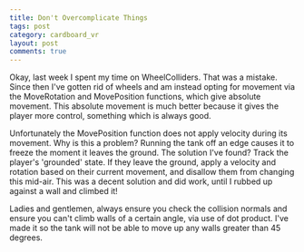 ```yaml
---
title: Don't Overcomplicate Things
tags: post
category: cardboard_vr
layout: post
comments: true
---
```


Okay, last week I spent my time on WheelColliders. That was a mistake. Since then I've gotten rid of wheels and am instead opting for movement via the MoveRotation and MovePosition functions, which give absolute movement. This absolute movement is much better because it gives the player more control, something which is always good. 

Unfortunately the MovePosition function does not apply velocity during its movement. Why is this a problem? Running the tank off an edge causes it to freeze the moment it leaves the ground. The solution I've found? Track the player's 'grounded' state. If they leave the ground, apply a velocity and rotation based on their current movement, and disallow them from changing this mid-air. This was a decent solution and did work, until I rubbed up against a wall and climbed it! 

Ladies and gentlemen, always ensure you check the collision normals and ensure you can't climb walls of a certain angle, via use of dot product. I've made it so the tank will not be able to move up any walls greater than 45 degrees.